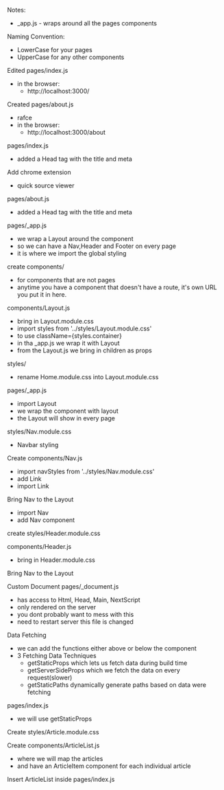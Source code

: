 Notes:

- \_app.js - wraps around all the pages components

Naming Convention:

- LowerCase for your pages
- UpperCase for any other components

Edited pages/index.js

- in the browser:
  - http://localhost:3000/

Created pages/about.js

- rafce
- in the browser:
  - http://localhost:3000/about

pages/index.js

- added a Head tag with the title and meta

Add chrome extension

- quick source viewer

pages/about.js

- added a Head tag with the title and meta

pages/\_app.js

- we wrap a Layout around the component
- so we can have a Nav,Header and Footer on every page
- it is where we import the global styling

create components/

- for components that are not pages
- anytime you have a component that doesn't have a route, it's own URL you put it in here.

components/Layout.js

- bring in Layout.module.css
- import styles from '../styles/Layout.module.css'
- to use className={styles.container}
- in tha \_app.js we wrap it with Layout
- from the Layout.js we bring in children as props

styles/

- rename Home.module.css into Layout.module.css

pages/\_app.js

- import Layout
- we wrap the component with layout
- the Layout will show in every page

styles/Nav.module.css

- Navbar styling

Create components/Nav.js

- import navStyles from '../styles/Nav.module.css'
- add Link
- import Link

Bring Nav to the Layout

- import Nav
- add Nav component

create styles/Header.module.css

components/Header.js

- bring in Header.module.css

Bring Nav to the Layout

Custom Document
pages/\_document.js

- has access to Html, Head, Main, NextScript
- only rendered on the server
- you dont probably want to mess with this
- need to restart server this file is changed

Data Fetching

- we can add the functions either above or below the component
- 3 Fetching Data Techniques
  - getStaticProps which lets us fetch data during build time
  - getServerSideProps which we fetch the data on every request(slower)
  - getStaticPaths dynamically generate paths based on data were fetching

pages/index.js

- we will use getStaticProps

Create styles/Article.module.css

Create components/ArticleList.js

- where we will map the articles
- and have an ArticleItem component for each individual article

Insert ArticleList inside pages/index.js

